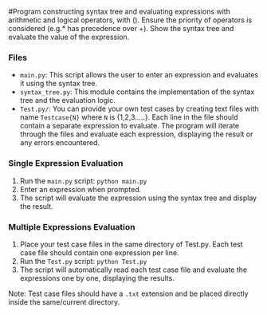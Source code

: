 #Program constructing syntax tree and evaluating expressions with arithmetic and logical operators, with (). Ensure the priority of operators is considered (e.g.* has precedence over +). Show the syntax tree and evaluate the value of the expression.

### Files
- `main.py`: This script allows the user to enter an expression and evaluates it using the syntax tree.
- `syntax_tree.py`: This module contains the implementation of the syntax tree and the evaluation logic.
- `Test.py/`: You can provide your own test cases by creating text files with name `Testcase{N}` where `N` is {1,2,3.....}. Each line in the file should contain a separate expression to evaluate. The program will iterate through the files and evaluate each expression, displaying the result or any errors encountered.


### Single Expression Evaluation
1. Run the `main.py` script: `python main.py`
2. Enter an expression when prompted.
3. The script will evaluate the expression using the syntax tree and display the result.

### Multiple Expressions Evaluation
1. Place your test case files in the same directory of Test.py. Each test case file should contain one expression per line.
2. Run the `Test.py` script: `python Test.py`
3. The script will automatically read each test case file and evaluate the expressions one by one, displaying the results.

Note: Test case files should have a `.txt` extension and be placed directly inside the same/current directory.
